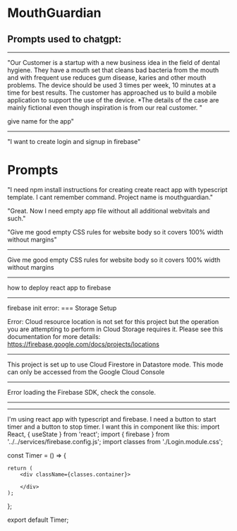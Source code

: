 # MouthGuardian

## Prompts used to chatgpt:

___
"Our Customer is a startup with a new business idea in the field 
of dental hygiene. They have a mouth set that cleans bad 
bacteria from the mouth and with frequent use reduces gum 
disease, karies and other mouth problems. The device should 
be used 3 times per week, 10 minutes at a time for best results. 
The customer has approached us to build a mobile application 
to support the use of the device.
*The details of the case are mainly fictional even though inspiration is from our real customer. "

give name for the app"
___
"I want to create login and signup in firebase"

# Prompts
"I need npm install instructions for creating create react app with typescript template. I cant remember command. Project name is mouthguardian."

"Great. Now I need empty app file without all additional webvitals and such."

"Give me good empty CSS  rules for website body so it covers 100% width without margins"

___
Give me good empty CSS  rules for website body so it covers 100% width without margins
___
how to deploy react app to firebase
___
firebase init error: 
=== Storage Setup

Error: Cloud resource location is not set for this project but the operation you are attempting to perform in Cloud Storage requires it. Please see this documentation for more details: https://firebase.google.com/docs/projects/locations
___
This project is set up to use Cloud Firestore in Datastore mode. This mode can only be accessed from the Google Cloud Console
___
Error loading the Firebase SDK, check the console.
___

---
I'm using react app with typescript and firebase. I need a button to start timer and a button to stop timer. I want this in component like this:
import React, { useState } from 'react';
import { firebase } from '../../services/firebase.config.js';
import classes from './Login.module.css';

const Timer = () => {

    return (
        <div className={classes.container}>

        </div>
    );
};

export default Timer;

